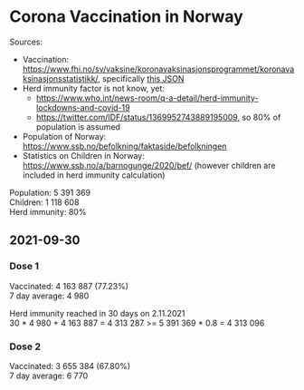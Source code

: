 # Corona Vaccination in Norway

Sources:

- Vaccination: <https://www.fhi.no/sv/vaksine/koronavaksinasjonsprogrammet/koronavaksinasjonsstatistikk/>, specifically [this JSON](https://www.fhi.no/api/chartdata/api/99119)
- Herd immunity factor is not know, yet:
  - <https://www.who.int/news-room/q-a-detail/herd-immunity-lockdowns-and-covid-19>
  - <https://twitter.com/IDF/status/1369952743889195009>, so 80% of population is assumed
- Population of Norway: <https://www.ssb.no/befolkning/faktaside/befolkningen>
- Statistics on Children in Norway: https://www.ssb.no/a/barnogunge/2020/bef/ (however children are included in herd immunity calculation)

Population: 5 391 369  
Children: 1 118 608  
Herd immunity: 80%  

## 2021-09-30

### Dose 1

Vaccinated: 4 163 887 (77.23%)  
7 day average: 4 980

Herd immunity reached in 30 days on 2.11.2021  
30 * 4 980 + 4 163 887 = 4 313 287 >= 5 391 369 * 0.8 = 4 313 096

### Dose 2

Vaccinated: 3 655 384 (67.80%)  
7 day average: 6 770

